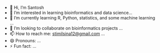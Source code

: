 - 👋 Hi, I’m Santosh
- 👀 I’m interested in learning bioinformatics and data science...
- 🌱 I’m currently learning R, Python, statistics, and some machine learning ...
- 💞️ I’m looking to collaborate on bioinformatics projects ...
- 📫 How to reach me: stimilsina12@gmail.com  ...
- 😄 Pronouns: ...
- ⚡ Fun fact: ...

<!---
Santosh-Timilsina/Santosh-Timilsina is a ✨ special ✨ repository because its `README.md` (this file) appears on your GitHub profile.
You can click the Preview link to take a look at your changes.
--->
